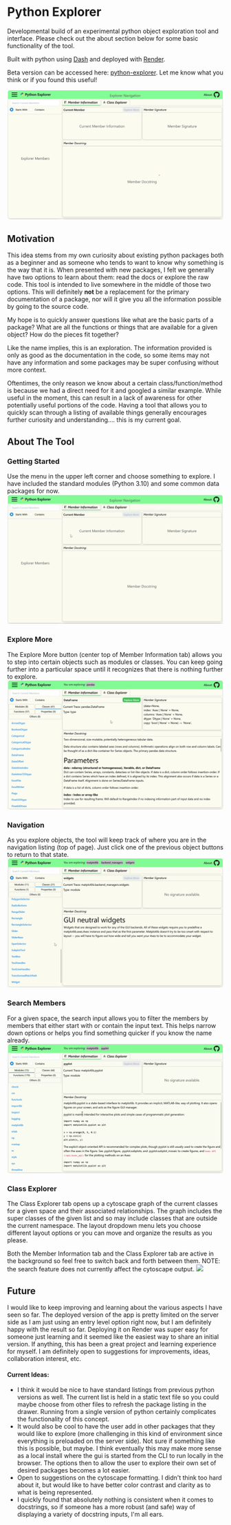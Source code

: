 # Python Explorer

Developmental build of an experimental python object exploration tool and interface. Please check out the about section below for some basic functionality of the tool. 

Built with python using [Dash](https://dash.plotly.com) and deployed with [Render](https://render.com).

Beta version can be accessed here: [python-explorer](https://python-explorer.onrender.com/). Let me know what you think or if you found this useful!

![](docs/overview_plain.png)

Motivation
----------
This idea stems from my own curiosity about existing python packages both as a beginner and as someone who tends to want to know why something is the way that it is. When presented with new packages, I felt we generally have two options to learn about them: read the docs or explore the raw code. This tool is intended to live somewhere in the middle of those two options. This will definitely **not** be a replacement for the primary documentation of a package, nor will it give you all the information possible by going to the source code. 

My hope is to quickly answer questions like what are the basic parts of a package? What are all the functions or things that are available for a given object? How do the pieces fit together? 

Like the name implies, this is an exploration. The information provided is only as good as the documentation in the code, so some items may not have any information and some packages may be super confusing without more context. 

Oftentimes, the only reason we know about a certain class/function/method is because we had a direct need for it and googled a similar example. While useful in the moment, this can result in a lack of awareness for other potentially useful portions of the code. Having a tool that allows you to quickly scan through a listing of available things generally encourages further curiosity and understanding.... this is my current goal.

About The Tool
--------------
### Getting Started
Use the menu in the upper left corner and choose something to explore. I have included the standard modules (Python 3.10) and some common data packages for now. 
![](docs/GettingStarted.gif)

### Explore More
The Explore More button (center top of Member Information tab) allows you to step into certain objects such as modules or classes. You can keep going further into a particular space until it recognizes that there is nothing further to explore.
![](docs/ExploreMore.gif)

### Navigation
As you explore objects, the tool will keep track of where you are in the navigation listing (top of page). Just click one of the previous object buttons to return to that state.
![](docs/Navigation.gif)

### Search Members
For a given space, the search input allows you to filter the members by members that either start with or contain the input text. This helps narrow down options or helps you find something quicker if you know the name already.
![](docs/Search.gif)

### Class Explorer
The Class Explorer tab opens up a cytoscape graph of the current classes for a given space and their associated relationships. The graph includes the super classes of the given list and so may include classes that are outside the current namespace. The layout dropdown menu lets you choose different layout options or you can move and organize the results as you please.

Both the Member Information tab and the Class Explorer tab are active in the background so feel free to switch back and forth between them. NOTE: the search feature does not currently affect the cytoscape output.
![](docs/ClassExplorer.gif)

Future
------
I would like to keep improving and learning about the various aspects I have seen so far. The deployed version of the app is pretty limited on the server side as I am just using an entry level option right now, but I am definitely happy with the result so far. Deploying it on Render was super easy for someone just learning and it seemed like the easiest way to share an initial version. If anything, this has been a great project and learning experience for myself. I am definitely open to suggestions for improvements, ideas, collaboration interest, etc.

#### Current Ideas:
* I think it would be nice to have standard listings from previous python versions as well. The current list is held in a static text file so you could maybe choose from other files to refresh the package listing in the drawer. Running from a single version of python certainly complicates the functionality of this concept. 
* It would also be cool to have the user add in other packages that they would like to explore (more challenging in this kind of environment since everything is preloaded on the server side). Not sure if something like this is possible, but maybe. I think eventually this may make more sense as a local install where the gui is started from the CLI to run locally in the browser. The options then to allow the user to explore their own set of desired packages becomes a lot easier.
* Open to suggestions on the cytoscape formatting. I didn't think too hard about it, but would like to have better color contrast and clarity as to what is being represented.
* I quickly found that absolutely nothing is consistent when it comes to docstrings, so if someone has a more robust (and safe) way of displaying a variety of docstring inputs, I'm all ears. 
